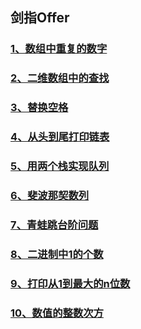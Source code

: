 ## 剑指Offer
### [1、数组中重复的数字](./offer-03.md)
### [2、二维数组中的查找](./offer-04.md)
### [3、替换空格](./offer-05.md)
### [4、从头到尾打印链表](./offer-06.md)
### [5、用两个栈实现队列](./offer-09.md)
### [6、斐波那契数列](./offer-10-1.md)
### [7、青蛙跳台阶问题](./offer-10-11.md)
### [8、二进制中1的个数](./offer-15.md)
### [9、打印从1到最大的n位数](./offer-17.md)
### [10、数值的整数次方](./offer-16.md)